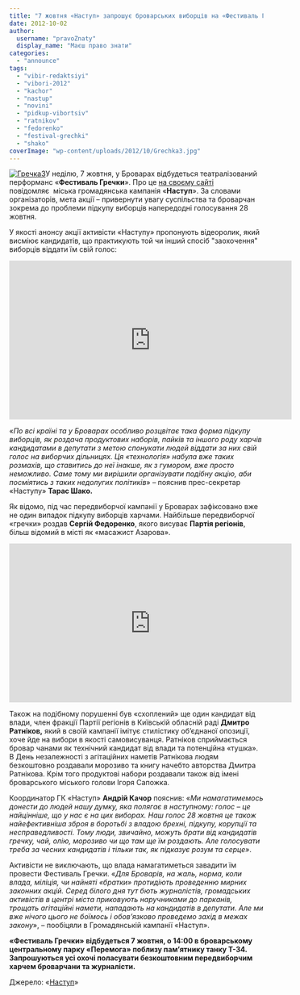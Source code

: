 ```yaml
---
title: "7 жовтня «Наступ» запрошує броварських виборців на «Фестиваль Гречки» - ВІДЕО"
date: 2012-10-02
author: 
  username: "pravoZnaty"
  display_name: "Маєш право знати"
categories: 
  - "announce"
tags: 
  - "vibir-redaktsiyi"
  - "vibori-2012"
  - "kachor"
  - "nastup"
  - "novini"
  - "pidkup-vibortsiv"
  - "ratnikov"
  - "fedorenko"
  - "festival-grechki"
  - "shako"
coverImage: "wp-content/uploads/2012/10/Grechka3.jpg"
---
```


[![](https://mpz.brovary.org/wp-content/uploads/2012/10/Grechka3.jpg "Гречка3")](https://mpz.brovary.org/wp-content/uploads/2012/10/Grechka3.jpg)У неділю, 7 жовтня, у Броварах відбудеться театралізований перформанс «**Фестиваль Гречки**». Про це [на своєму сайті](http://www.nastup.info/?p=293#more-293) повідомляє  міська громадянська кампанія «**Наступ**». За словами організаторів, мета акції – привернути увагу суспільства та броварчан зокрема до проблеми підкупу виборців напередодні голосування 28 жовтня.

У якості анонсу акції активісти «Наступу» пропонують відеоролик, який висміює кандидатів, що практикують той чи інший спосіб "заохочення" виборців віддати їм свій голос:

<iframe src="https://www.youtube.com/embed/j5LrudzbPs0" frameborder="0" width="560" height="315"></iframe>

«_По всі країні та у Броварах особливо розцвітає така форма підкупу виборців, як роздача продуктових наборів, пайків та іншого роду харчів кандидатами в депутати з метою спонукати людей віддати за них свій голос на виборчих дільницях. Ця «технологія» набула вже таких розмахів, що ставитись до неї інакше, як з гумором, вже просто неможливо. Саме тому ми вирішили організувати подібну акцію, аби посміятись з таких недолугих політиків_» – пояснив прес-секретар «Наступу» **Тарас Шако.**

Як відомо, під час передвиборчої кампанії у Броварах зафіксовано вже не один випадок підкупу виборців харчами. Найбільше передвиборчої «гречки» роздав **Сергій Федоренко**, якого висуває **Партія регіонів**, більш відомий в місті як «масажист Азарова».

<iframe src="https://www.youtube.com/embed/e7DkNDKLqO0" frameborder="0" width="560" height="315"></iframe>

Також на подібному порушенні був «схоплений» ще один кандидат від влади, член фракції Партії регіонів в Київській обласній раді **Дмитро Ратніков,** який в своїй кампанії імітує стилістику об’єднаної опозиції, хоче йде на вибори в якості самовисуванця. Ратніков сприймається бровар чанами як технічний кандидат від влади та потенційна «тушка». В День незалежності з агітаційних наметів Ратнікова людям безкоштовно роздавали морозиво та книгу начебто авторства Дмитра Ратнікова. Крім того продуктові набори роздавали також від імені броварського міського голови Ігоря Сапожка.

Координатор ГК «Наступ» **Андрій Качор** пояснив: «_Ми намагатимемось донести до людей нашу думку, яка полягає в наступному: голос – це найцінніше, що у нас є на цих виборах. Наш голос 28 жовтня це також найефективніша зброя в боротьбі з владою брехні, підкупу, корупції та несправедливості. Тому люди, звичайно, можуть брати від кандидатів гречку, чай, олію, морозиво чи що там ще їм роздають. Але голосувати треба за чесних кандидатів і тільки так, як підказує розум та серце»_.

Активісти не виключають, що влада намагатиметься завадити їм провести Фестиваль Гречки. «_Для Броварів, на жаль, норма, коли влада, міліція, чи найняті «братки» протидіють проведенню мирних законних акцій. Серед білого дня тут бють журналістів, громадських активістів в центрі міста приковують наручниками до парканів, трощать агітаційні намети, нападають на кандидатів в депутати. Але ми вже нічого цього не боїмось і обов’язково проведемо захід в межах закону_», – пообіцяли в Громадянській кампанії «Наступ».

**«Фестиваль Гречки» відбудеться 7 жовтня, о 14:00 в броварському центральному парку «Перемога» поблизу пам’ятнику танку Т-34. Запрошуються усі охочі поласувати безкоштовним передвиборчим харчем броварчани та журналісти.**

Джерело: «[Наступ](http://www.nastup.info/?p=293#more-293)»
